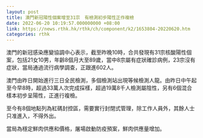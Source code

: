```yaml
---
layout: post
title: 澳門新冠陽性個案增至31宗　有檢測初步陽性正作複檢
date: 2022-06-20 10:19:57.000000000 +08:00
link: https://news.rthk.hk/rthk/ch/component/k2/1653804-20220620.htm
categories: rthk
---
```


澳門的新冠感染應變協調中心表示，截至昨晚10時，合共發現有31宗核酸陽性個案，包括21女10男，年齡8個月大至89歲，當中8宗屬有症狀確診病例，23宗沒有症狀，當局通過流行病學調查，正跟進602人。

澳門由昨日開始進行三日全民檢測，多個檢測站出現等候檢測人龍。由昨日中午起至今早8時，超過33萬人次完成採樣，超過19萬8千人檢測屬陰性，另有6個混合樣本初步呈陽性，正進行複檢。

至今有8個地點列為紅碼封控區，需要實行封閉式管理，除工作人員外，其餘人士只准進入，不得外出。

當局為穩定鮮肉供應和價格，屠場啟動防疫預案，鮮肉供應量增加。

